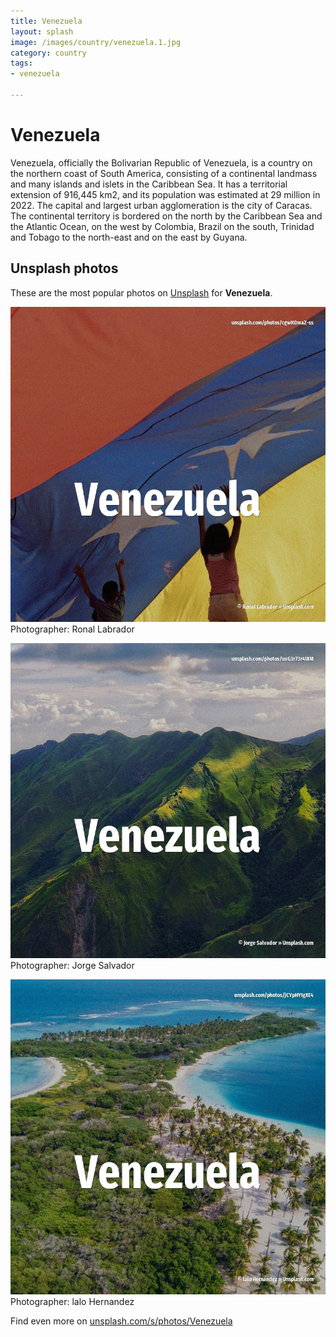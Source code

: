 ```yaml
---
title: Venezuela
layout: splash
image: /images/country/venezuela.1.jpg
category: country
tags:
- venezuela

---
```

# Venezuela

Venezuela, officially the Bolivarian Republic of Venezuela, is a country on the northern coast of  South America, consisting of a continental landmass and many islands and islets in the Caribbean  Sea. It has a territorial extension of 916,445 km2, and its population was estimated at 29 million in  2022. The capital and largest urban agglomeration is the city of Caracas.  The continental territory is bordered on the north by the Caribbean Sea and the Atlantic Ocean, on  the west by Colombia, Brazil on the south, Trinidad and Tobago to the north-east and on the east by  Guyana. 

 
## Unsplash photos
These are the most popular photos on [Unsplash](https://unsplash.com) for **Venezuela**.
 
![Venezuela](/images/country/venezuela.1.jpg)
Photographer:  Ronal Labrador
 
![Venezuela](/images/country/venezuela.2.jpg)
Photographer:  Jorge Salvador
 
![Venezuela](/images/country/venezuela.3.jpg)
Photographer:  lalo Hernandez
 
Find even more on [unsplash.com/s/photos/Venezuela](https://unsplash.com/s/photos/Venezuela)
 
